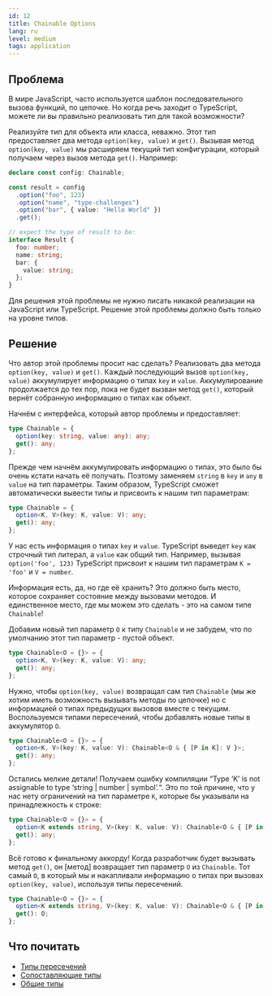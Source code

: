 ```yaml
---
id: 12
title: Chainable Options
lang: ru
level: medium
tags: application
---
```


## Проблема

В мире JavaScript, часто используется шаблон последовательного вызова функций,
по цепочке. Но когда речь заходит о TypeScript, можете ли вы правильно
реализовать тип для такой возможности?

Реализуйте тип для объекта или класса, неважно. Этот тип предоставляет два
метода `option(key, value)` и `get()`. Вызывая метод `option(key, value)` мы
расширяем текущий тип конфигурации, который получаем через вызов метода `get()`.
Например:

```typescript
declare const config: Chainable;

const result = config
  .option("foo", 123)
  .option("name", "type-challenges")
  .option("bar", { value: "Hello World" })
  .get();

// expect the type of result to be:
interface Result {
  foo: number;
  name: string;
  bar: {
    value: string;
  };
}
```

Для решения этой проблемы не нужно писать никакой реализации на JavaScript или
TypeScript. Решение этой проблемы должно быть только на уровне типов.

## Решение

Что автор этой проблемы просит нас сделать? Реализовать два метода
`option(key, value)` и `get()`. Каждый последующий вызов `option(key, value)`
аккумулирует информацию о типах `key` и `value`. Аккумулирование продолжается до
тех пор, пока не будет вызван метод `get()`, который вернёт собранную информацию
о типах как объект.

Начнём с интерфейса, который автор проблемы и предоставляет:

```typescript
type Chainable = {
  option(key: string, value: any): any;
  get(): any;
};
```

Прежде чем начнём аккумулировать информацию о типах, это было бы очень кстати
начать её получать. Поэтому заменяем `string` в `key` и `any` в `value` на тип
параметры. Таким образом, TypeScript сможет автоматически вывести типы и
присвоить к нашим тип параметрам:

```typescript
type Chainable = {
  option<K, V>(key: K, value: V): any;
  get(): any;
};
```

У нас есть информация о типах `key` и `value`. TypeScript выведет `key` как
строчный тип литерал, а `value` как общий тип. Например, вызывая
`option('foo', 123)` TypeScript присвоит к нашим тип параметрам `K = 'foo'` и
`V = number`.

Информация есть, да, но где её хранить? Это должно быть место, которое сохраняет
состояние между вызовами методов. И единственное место, где мы можем это
сделать - это на самом типе `Chainable`!

Добавим новый тип параметр `O` к типу `Chainable` и не забудем, что по умолчанию
этот тип параметр - пустой объект.

```typescript
type Chainable<O = {}> = {
  option<K, V>(key: K, value: V): any;
  get(): any;
};
```

Нужно, чтобы `option(key, value)` возвращал сам тип `Chainable` (мы же хотим
иметь возможность вызывать методы по цепочке) но с информацией о типах
предыдущих вызовов вместе с текущим. Воспользуемся типами пересечений, чтобы
добавлять новые типы в аккумулятор `O`.

```typescript
type Chainable<O = {}> = {
  option<K, V>(key: K, value: V): Chainable<O & { [P in K]: V }>;
  get(): any;
};
```

Остались мелкие детали! Получаем ошибку компиляции “Type ‘K’ is not assignable
to type ‘string | number | symbol’.“. Это по той причине, что у нас нету
ограничений на тип параметре `K`, которые бы указывали на принадлежность к
строке:

```typescript
type Chainable<O = {}> = {
  option<K extends string, V>(key: K, value: V): Chainable<O & { [P in K]: V }>;
  get(): any;
};
```

Всё готово к финальному аккорду! Когда разработчик будет вызывать метод `get()`,
он [метод] возвращает тип параметр `O` из `Chainable`. Тот самый `O`, в который
мы и накапливали информацию о типах при вызовах `option(key, value)`, используя
типы пересечений.

```typescript
type Chainable<O = {}> = {
  option<K extends string, V>(key: K, value: V): Chainable<O & { [P in K]: V }>;
  get(): O;
};
```

## Что почитать

- [Типы пересечений](https://www.typescriptlang.org/docs/handbook/2/objects.html#intersection-types)
- [Сопоставляющие типы](https://www.typescriptlang.org/docs/handbook/2/mapped-types.html)
- [Общие типы](https://www.typescriptlang.org/docs/handbook/2/generics.html)
